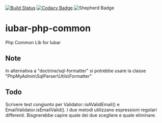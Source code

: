 [![Build Status](https://app.travis-ci.com/iubar/iubar-php-common.svg?branch=master)](https://app.travis-ci.com/github/iubar/iubar-php-common)
[![Codacy Badge](https://app.codacy.com/project/badge/Grade/2b36e3d82fe04762a152fc18dbacef11)](https://www.codacy.com/gh/iubar/iubar-php-common/dashboard)
![Shepherd Badge](https://shepherd.dev/github/iubar/iubar-php-common/coverage.svg)

# iubar-php-common

Php Common Lib for Iubar


## Note 

In alternativa a "doctrine/sql-formatter" si potrebbe usare la classe "PhpMyAdmin\SqlParser\Utils\Formatter"


## Todo

Scrivere test congiunto per Validator::isAValidEmail() e EmailValidator.isEmailValid().
I due metodi utilizzano espressioni regolari differenti. Bisgnerebbe capire quale dei due scegliere e quale eliminare.
